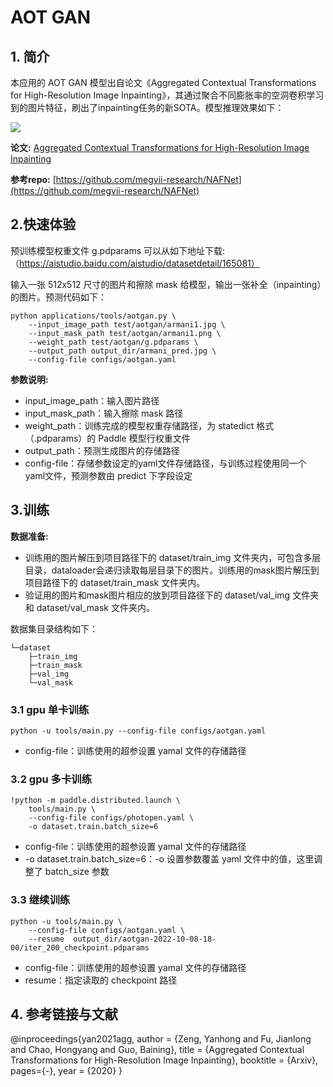 # AOT GAN

## 1. 简介

本应用的 AOT GAN 模型出自论文《Aggregated Contextual Transformations for High-Resolution Image Inpainting》，其通过聚合不同膨胀率的空洞卷积学习到的图片特征，刷出了inpainting任务的新SOTA。模型推理效果如下：

![](https://ai-studio-static-online.cdn.bcebos.com/c3b71d7f28ce4906aa7cccb10ed09ae5e317513b6dbd471aa5cca8144a7fd593)

**论文:** [Aggregated Contextual Transformations for High-Resolution Image Inpainting](https://paperswithcode.com/paper/aggregated-contextual-transformations-for)

**参考repo:** [https://github.com/megvii-research/NAFNet](https://github.com/megvii-research/NAFNet)

## 2.快速体验

预训练模型权重文件 g.pdparams 可以从如下地址下载: （https://aistudio.baidu.com/aistudio/datasetdetail/165081）

输入一张 512x512 尺寸的图片和擦除 mask 给模型，输出一张补全（inpainting）的图片。预测代码如下：

```
python applications/tools/aotgan.py \
	--input_image_path test/aotgan/armani1.jpg \
	--input_mask_path test/aotgan/armani1.png \
	--weight_path test/aotgan/g.pdparams \
	--output_path output_dir/armani_pred.jpg \
	--config-file configs/aotgan.yaml
```

**参数说明:**
* input_image_path：输入图片路径
* input_mask_path：输入擦除 mask 路径
* weight_path：训练完成的模型权重存储路径，为 statedict 格式（.pdparams）的 Paddle 模型行权重文件
* output_path：预测生成图片的存储路径
* config-file：存储参数设定的yaml文件存储路径，与训练过程使用同一个yaml文件，预测参数由 predict 下字段设定

## 3.训练

**数据准备:**

* 训练用的图片解压到项目路径下的 dataset/train_img 文件夹内，可包含多层目录，dataloader会递归读取每层目录下的图片。训练用的mask图片解压到项目路径下的 dataset/train_mask 文件夹内。
* 验证用的图片和mask图片相应的放到项目路径下的 dataset/val_img 文件夹和 dataset/val_mask 文件夹内。

数据集目录结构如下：

```
└─dataset
    ├─train_img
    ├─train_mask
    ├─val_img
    └─val_mask
```

### 3.1 gpu 单卡训练

`python -u tools/main.py --config-file configs/aotgan.yaml`

* config-file：训练使用的超参设置 yamal 文件的存储路径

### 3.2 gpu 多卡训练

```
!python -m paddle.distributed.launch \
    tools/main.py \
    --config-file configs/photopen.yaml \
    -o dataset.train.batch_size=6
```

* config-file：训练使用的超参设置 yamal 文件的存储路径
* -o dataset.train.batch_size=6：-o 设置参数覆盖 yaml 文件中的值，这里调整了 batch_size 参数

### 3.3 继续训练

```
python -u tools/main.py \
	--config-file configs/aotgan.yaml \
	--resume  output_dir/aotgan-2022-10-08-18-00/iter_200_checkpoint.pdparams
```

* config-file：训练使用的超参设置 yamal 文件的存储路径
* resume：指定读取的 checkpoint 路径

## 4. 参考链接与文献
@inproceedings{yan2021agg,
  author = {Zeng, Yanhong and Fu, Jianlong and Chao, Hongyang and Guo, Baining},
  title = {Aggregated Contextual Transformations for High-Resolution Image Inpainting},
  booktitle = {Arxiv},
  pages={-},
  year = {2020}
}

